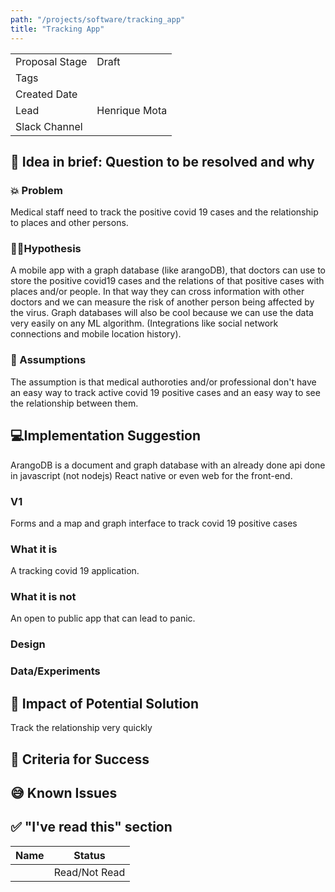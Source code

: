```yaml
---
path: "/projects/software/tracking_app"
title: "Tracking App"
---
```


| | |
|-|-|
| Proposal Stage |  Draft    |
| Tags           |      |
| Created Date   |      |
| Lead           |  Henrique Mota    |
| Slack Channel  |      |

## 📃 Idea in brief: Question to be resolved and why

### 💥 Problem
Medical staff need to track the positive covid 19 cases and the relationship to places and other persons.

### 👨‍🔬Hypothesis

A mobile app with a graph database (like arangoDB), that doctors can use to store the positive covid19 cases and the relations of that positive cases with places and/or people. In that way they can cross information with other doctors and we can measure the risk of another person being affected by the virus. Graph databases will also be cool because we can use the data very easily on any ML algorithm.  (Integrations like social network connections and mobile location history). 

### 🤔 Assumptions
The assumption is that medical authoroties and/or professional don't have an easy way to track active covid 19 positive cases and an easy way to see the relationship between them.

## 💻Implementation Suggestion
ArangoDB is a document and graph database with an already done api done in javascript (not nodejs)
React native or even web for the front-end.

### V1
Forms and a map and graph interface to track covid 19 positive cases

### What it is
A tracking covid 19 application.

### What it is not
An open to public app that can lead to panic.

### Design

### Data/Experiments

## 💪 Impact of Potential Solution
Track the relationship very quickly

## 🙌 Criteria for Success

## 😅 Known Issues

## ✅ "I've read this" section

| Name | Status |
|-|-|
|  |  Read/Not Read    |
